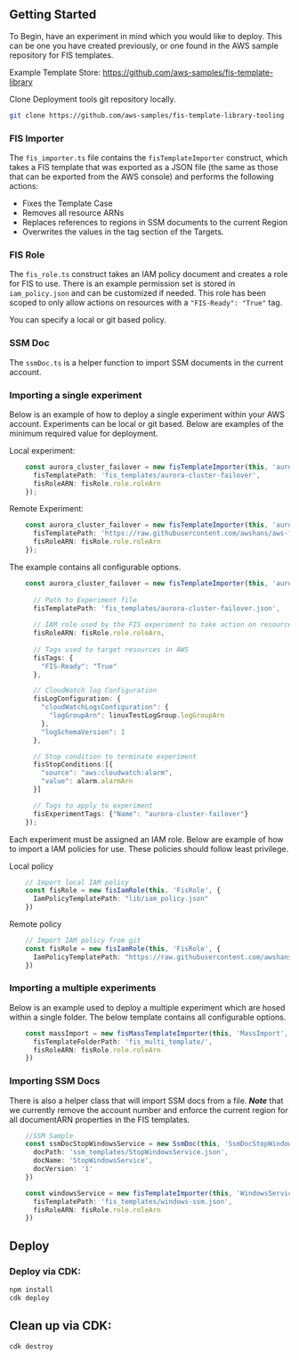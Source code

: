## Getting Started

To Begin, have an experiment in mind which you would like to deploy. This can be one you have created previously, or one found in the AWS sample repository for FIS templates. 

Example Template Store: https://github.com/aws-samples/fis-template-library

Clone Deployment tools git repository locally.

```sh
git clone https://github.com/aws-samples/fis-template-library-tooling
```

### FIS Importer

The `fis_importer.ts` file contains the `fisTemplateImporter` construct, which takes a FIS template that was exported as a JSON file (the same as those that can be exported from the AWS console) and performs the following actions:
- Fixes the Template Case
- Removes all resource ARNs
- Replaces references to regions in SSM documents to the current Region
- Overwrites the values in the tag section of the Targets.

### FIS Role

The `fis_role.ts` construct takes an IAM policy document and creates a role for FIS to use. There is an example permission set is stored in `iam_policy.json` and can be customized if needed. This role has been scoped to only allow actions on resources with a `"FIS-Ready": "True"` tag.

You can specify a local or git based policy. 

### SSM Doc
The `ssmDoc.ts` is a helper function to import SSM documents in the current account.  

### Importing a single experiment 

Below is an example of how to deploy a single experiment within your AWS account. Experiments can be local or git based. Below are examples of the minimum required value for deployment. 

Local experiment:
```typescript
    const aurora_cluster_failover = new fisTemplateImporter(this, 'aurora-cluster-failover', {
      fisTemplatePath: 'fis_templates/aurora-cluster-failover',
      fisRoleARN: fisRole.role.roleArn
    });
```
Remote Experiment:

```typescript
    const aurora_cluster_failover = new fisTemplateImporter(this, 'aurora-cluster-failover', {
      fisTemplatePath: 'https://raw.githubusercontent.com/awshans/aws-fault-injection-simulator-samples/main/aurora-cluster-failover/aurora-cluster-failover-template.json',
      fisRoleARN: fisRole.role.roleArn
    });
```
 The example contains all configurable options.

```typescript
    const aurora_cluster_failover = new fisTemplateImporter(this, 'aurora-cluster-failover', {
      
      // Path to Experiment file
      fisTemplatePath: 'fis_templates/aurora-cluster-failover.json',
      
      // IAM role used by the FIS experiment to take action on resources 
      fisRoleARN: fisRole.role.roleArn,
      
      // Tags used to target resources in AWS
      fisTags: {
        "FIS-Ready": "True"
      },

      // CloudWatch log Configuration 
      fisLogConfiguration: {
        "cloudWatchLogsConfiguration": {
          "logGroupArn": linuxTestLogGroup.logGroupArn
        },
        "logSchemaVersion": 1
      },

      // Stop condition to terminate experiment 
      fisStopConditions:[{
        "source": "aws:cloudwatch:alarm",
        "value": alarm.alarmArn
      }]

      // Tags to apply to experiment
      fisExperimentTags: {"Name": "aurora-cluster-failover"}
    });

```

Each experiment must be assigned an IAM role. Below are example of how to import a IAM policies for use. These policies should follow least privilege. 

Local policy
```typescript
    // Import local IAM policy 
    const fisRole = new fisIamRole(this, 'FisRole', {
      IamPolicyTemplatePath: "lib/iam_policy.json"
    })
```
Remote policy
```typescript
    // Import IAM policy from git
    const fisRole = new fisIamRole(this, 'FisRole', {
      IamPolicyTemplatePath: "https://raw.githubusercontent.com/awshans/aws-fault-injection-simulator-samples/main/aurora-cluster-failover/aurora-cluster-failover-iam-policy.json"
    })

```
### Importing a multiple experiments

Below is an example used to deploy a multiple experiment which are hosed within a single folder. The below template contains all configurable options. 

```typescript
    const massImport = new fisMassTemplateImporter(this, 'MassImport', {
      fisTemplateFolderPath: 'fis_multi_template/',
      fisRoleARN: fisRole.role.roleArn
    })
```

### Importing SSM Docs

There is also a helper class that will import SSM docs from a file. ***Note*** that we currently remove the account number and enforce the current region for all documentARN properties in the FIS templates.  

```typescript
    //SSM Sample
    const ssmDocStopWindowsService = new SsmDoc(this, 'SsmDocStopWindowsService', {
      docPath: 'ssm_templates/StopWindowsService.json',
      docName: 'StopWindowsService',
      docVersion: '1'
    })

    const windowsService = new fisTemplateImporter(this, 'WindowsService', {
      fisTemplatePath: 'fis_templates/windows-ssm.json',
      fisRoleARN: fisRole.role.roleArn
    })
```

## Deploy 

### Deploy via CDK:
```bash
npm install
cdk deploy
```

## Clean up via CDK:
```bash
cdk destroy
```
